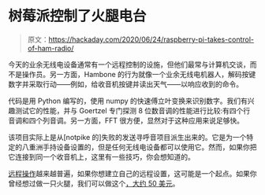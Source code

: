 # 树莓派控制了火腿电台

> 原文：<https://hackaday.com/2020/06/24/raspberry-pi-takes-control-of-ham-radio/>

今天的业余无线电设备通常有一个远程控制的设施，但他们最常与计算机交谈，而不是操作员。另一方面，Hambone 的行为就像一个业余无线电机器人，解码按键数字并采取行动——例如，给收音机按键并读出天气——以响应收到的命令。

代码是用 Python 编写的，使用 numpy 的快速傅立叶变换来识别数字。我们有兴趣测试它的性能，并与 Goertzel 专门探测 8 位数音调的性能进行比较:有四个行音调和四个列音调。另一方面，FFT 很方便，显然对于这种应用来说足够快。

该项目实际上是从[notpike 的]失败的发送寻呼音项目派生出来的。它是为一个特定的八重洲手持设备设置的，但是任何无线电设备都可以使用它。然而，如果你把它连接到同一个收音机上，这里有一些技巧，你会想知道的。

[远程操作](https://hackaday.com/2019/10/07/raspberry-pi-ham-radio-remote-reviewed/)越来越普遍，如果你想建立自己的远程设置，这可能是一个起点。如果你曾经想过做一只火腿，我们可以做这个[，大约 50 美元](https://hackaday.com/2019/03/08/the-50-ham-getting-your-ticket-punched/)。
